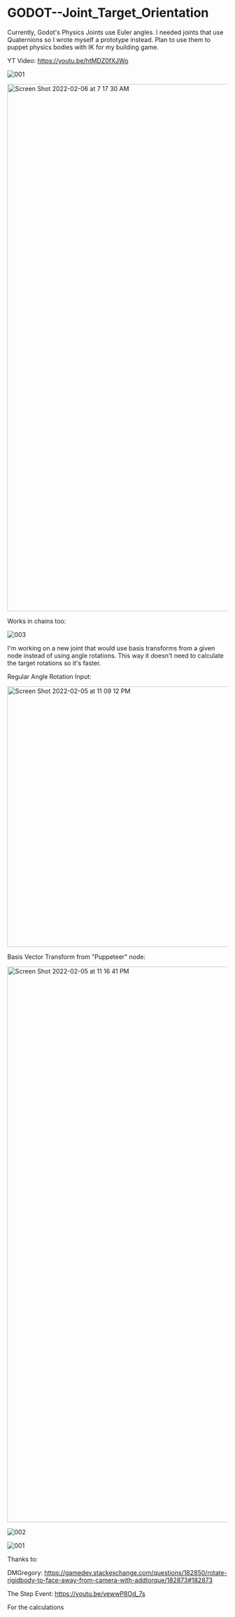 # GODOT--Joint_Target_Orientation

Currently, Godot's Physics Joints use Euler angles. I needed joints that use Quaternions so I wrote myself a prototype instead. Plan to use them to puppet physics bodies with IK for my building game.

YT Video:
https://youtu.be/htMDZ0fXJWo

![001](https://user-images.githubusercontent.com/37253663/152513594-8664cd0a-4f48-4bde-9882-42eccecb7944.png)


<img width="1206" alt="Screen Shot 2022-02-06 at 7 17 30 AM" src="https://user-images.githubusercontent.com/37253663/152662183-76c1b943-bfc9-4248-b293-dda5869be2f9.png">


Works in chains too:

![003](https://user-images.githubusercontent.com/37253663/152647270-7901cdda-60ce-4f41-856f-6728b5bf5b24.png)


I'm working on a new joint that would use basis transforms from a given node instead of using angle rotations. This way it doesn't need to calculate the target rotations so it's faster.

Regular Angle Rotation Input:

<img width="596" alt="Screen Shot 2022-02-05 at 11 09 12 PM" src="https://user-images.githubusercontent.com/37253663/152647458-35681e65-a7a5-4530-92af-de537540228e.png">

Basis Vector Transform from "Puppeteer" node:

<img width="1271" alt="Screen Shot 2022-02-05 at 11 16 41 PM" src="https://user-images.githubusercontent.com/37253663/152647647-212c9c96-079c-44ae-a55b-1c10fda87dd5.png">


![002](https://user-images.githubusercontent.com/37253663/152647516-0660b44c-a222-445b-ba05-b908a4e8131d.png)

![001](https://user-images.githubusercontent.com/37253663/152647513-cbbbf4fb-5bf6-48f2-81c6-4685e1ab87fc.png)

Thanks to:

DMGregory: https://gamedev.stackexchange.com/questions/182850/rotate-rigidbody-to-face-away-from-camera-with-addtorque/182873#182873
	
The Step Event: https://youtu.be/vewwP8Od_7s
	
For the calculations

